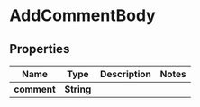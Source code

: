 

# AddCommentBody


## Properties

| Name | Type | Description | Notes |
|------------ | ------------- | ------------- | -------------|
|**comment** | **String** |  |  |



